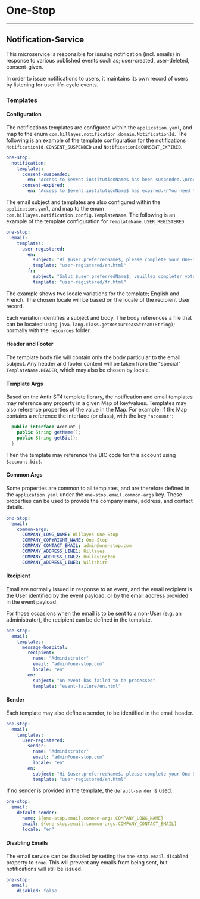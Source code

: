 
# One-Stop

---
## Notification-Service
This microservice is responsible for issuing notification (incl. emails)  in
response to various published events such as; user-created, user-deleted, consent-given.

In order to issue notifications to users, it maintains its own record of users by
listening for user life-cycle events.

### Templates

#### Configuration
The notifications templates are configured within the `application.yaml`, and
map to the enum `com.hillayes.notification.domain.NotificationId`.
The following is an example of the template configuration for the notifications
`NotificationId.CONSENT_SUSPENDED` and `NotificationIdCONSENT_EXPIRED`.
```yaml
one-stop:
  notification:
    templates:
      consent-suspended:
        en: "Access to $event.institutionName$ has been suspended.\nYou need to renew your consent."
      consent-expired:
        en: "Access to $event.institutionName$ has expired.\nYou need to renew your consent."
```

The email subject and templates are also configured within the `application.yaml`,
and map to the enum `com.hillayes.notification.config.TemplateName`.
The following is an example of the template configuration for
`TemplateName.USER_REGISTERED`.
```yaml
one-stop:
  email:
    templates:
      user-registered:
        en:
          subject: "Hi $user.preferredName$, please complete your One-Stop registration"
          template: "user-registered/en.html"
        fr:
          subject: "Salut $user.preferredName$, veuillez compléter votre inscription One-Stop"
          template: "user-registered/fr.html"
```

The example shows two locale variations for the template; English and French. The
chosen locale will be based on the locale of the recipient User record.

Each variation identifies a subject and body. The body references a file that can
be located using `java.lang.class.getResourceAsStream(String)`; normally with the
`resources` folder.

#### Header and Footer
The template body file will contain only the body particular to the email subject.
Any header and footer content will be taken from the "special" `TemplateName.HEADER`,
which may also be chosen by locale.

#### Template Args
Based on the Antlr ST4 template library, the notification and email templates
may reference any property in a given Map of key/values. Templates may also
reference properties of the value in the Map. For example; if the Map contains
a reference the interface (or class), with the key `"account"`:
```Java
  public interface Account {
    public String getName();
    public String getBic();
  } 
```
Then the template may reference the BIC code for this account using `$account.bic$`.

#### Common Args
Some properties are common to all templates, and are therefore defined in the
`application.yaml` under the `one-stop.email.common-args` key. These properties
can be used to provide the company name, address, and contact details.
```yaml
one-stop:
  email:
    common-args:
      COMPANY_LONG_NAME: Hillayes One-Stop
      COMPANY_COPYRIGHT_NAME: One-Stop
      COMPANY_CONTACT_EMAIL: admin@one-stop.com
      COMPANY_ADDRESS_LINE1: Hillayes
      COMPANY_ADDRESS_LINE2: Hullavington
      COMPANY_ADDRESS_LINE3: Wiltshire
```

#### Recipient
Email are normally issued in response to an event, and the email recipient is
the User identified by the event payload, or by the email address provided in
the event payload.

For those occasions when the email is to be sent to a non-User (e.g. an administrator),
the recipient can be defined in the template.
```yaml
one-stop:
  email:
    templates:
      message-hospital:
        recipient:
          name: "Administrator"
          email: "admin@one-stop.com"
          locale: "en"
        en:
          subject: "An event has failed to be processed"
          template: "event-failure/en.html"
```

#### Sender
Each template may also define a sender, to be identified in the email header.
```yaml
one-stop:
  email:
    templates:
      user-registered:
        sender:
          name: "Administrator"
          email: "admin@one-stop.com"
          locale: "en"
        en:
          subject: "Hi $user.preferredName$, please complete your One-Stop registration"
          template: "user-registered/en.html"
```

If no sender is provided in the template, the `default-sender` is used.
```yaml
one-stop:
  email:
    default-sender:
      name: ${one-stop.email.common-args.COMPANY_LONG_NAME}
      email: ${one-stop.email.common-args.COMPANY_CONTACT_EMAIL}
      locale: "en"
```

#### Disabling Emails
The email service can be disabled by setting the `one-stop.email.disabled` property
to `true`. This will prevent any emails from being sent, but notifications will still
be issued.
```yaml
one-stop:
  email:
    disabled: false
```
